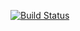 [![Build Status](https://travis-ci.org/VioletGiraffe/Oscilloscope-Arduino.svg?branch=master)](https://travis-ci.org/VioletGiraffe/Oscilloscope-Arduino)